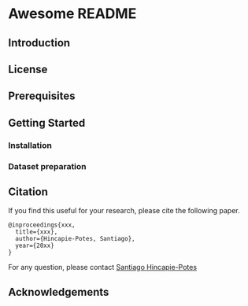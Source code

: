 # Awesome README

## Introduction

## License

## Prerequisites


## Getting Started

### Installation

### Dataset preparation

## Citation
If you find this useful for your research, please cite the following paper.
```
@inproceedings{xxx,
  title={xxx},
  author={Hincapie-Potes, Santiago},
  year={20xx}
}
```
For any question, please contact [Santiago Hincapie-Potes](shpotes3@gmail.com)

## Acknowledgements
